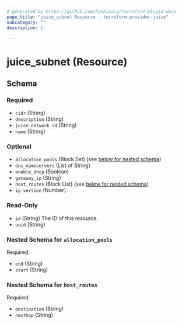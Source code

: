 ```yaml
---
# generated by https://github.com/hashicorp/terraform-plugin-docs
page_title: "juice_subnet Resource - terraform-provider-juice"
subcategory: ""
description: |-
  
---
```


# juice_subnet (Resource)





<!-- schema generated by tfplugindocs -->
## Schema

### Required

- `cidr` (String)
- `description` (String)
- `juice_network_id` (String)
- `name` (String)

### Optional

- `allocation_pools` (Block Set) (see [below for nested schema](#nestedblock--allocation_pools))
- `dns_nameservers` (List of String)
- `enable_dhcp` (Boolean)
- `gateway_ip` (String)
- `host_routes` (Block List) (see [below for nested schema](#nestedblock--host_routes))
- `ip_version` (Number)

### Read-Only

- `id` (String) The ID of this resource.
- `uuid` (String)

<a id="nestedblock--allocation_pools"></a>
### Nested Schema for `allocation_pools`

Required:

- `end` (String)
- `start` (String)


<a id="nestedblock--host_routes"></a>
### Nested Schema for `host_routes`

Required:

- `destination` (String)
- `nexthop` (String)



